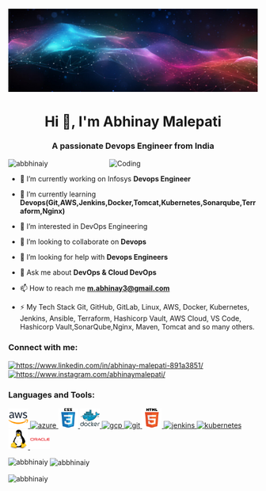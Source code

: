 ![logo](https://github.com/Abbhinaiy/Abbhinaiy/blob/main/modern.jpg)

<h1 align="center">Hi 👋, I'm Abhinay Malepati</h1>
<h3 align="center">A passionate Devops Engineer from India</h3>
<img align="right" alt="Coding" width="300" src="https://cdn.dribbble.com/users/1162077/screenshots/3848914/programmer.gif">

<p align="left"> <img src="https://komarev.com/ghpvc/?username=abbhinaiy&label=Profile%20views&color=0e75b6&style=flat" alt="abbhinaiy" /> </p>

- 🔭 I’m currently working on Infosys **Devops Engineer**

- 🌱 I’m currently learning **Devops(Git,AWS,Jenkins,Docker,Tomcat,Kubernetes,Sonarqube,Terraform,Nginx)**

- 👀 I’m interested in DevOps Engineering

- 👯 I’m looking to collaborate on **Devops**

- 🤝 I’m looking for help with **Devops Engineers**

- 💬 Ask me about **DevOps & Cloud DevOps**

- 📫 How to reach me **m.abhinay3@gmail.com**

- ⚡ My Tech Stack
Git, GitHub, GitLab, Linux, AWS, Docker, Kubernetes, Jenkins, Ansible, Terraform,  Hashicorp Vault, AWS Cloud,  VS Code, Hashicorp Vault,SonarQube,Nginx, Maven, Tomcat and so many others.

<h3 align="left">Connect with me:</h3>
<p align="left">
<a href="https://linkedin.com/in/https://www.linkedin.com/in/abhinay-malepati-891a3851/" target="blank"><img align="center" src="https://raw.githubusercontent.com/rahuldkjain/github-profile-readme-generator/master/src/images/icons/Social/linked-in-alt.svg" alt="https://www.linkedin.com/in/abhinay-malepati-891a3851/" height="30" width="40" /></a>
<a href="https://instagram.com/https://www.instagram.com/abhinaymalepati/" target="blank"><img align="center" src="https://raw.githubusercontent.com/rahuldkjain/github-profile-readme-generator/master/src/images/icons/Social/instagram.svg" alt="https://www.instagram.com/abhinaymalepati/" height="30" width="40" /></a>
</p>

<h3 align="left">Languages and Tools:</h3>
<p align="left"> <a href="https://aws.amazon.com" target="_blank" rel="noreferrer"> <img src="https://raw.githubusercontent.com/devicons/devicon/master/icons/amazonwebservices/amazonwebservices-original-wordmark.svg" alt="aws" width="40" height="40"/> </a> <a href="https://azure.microsoft.com/en-in/" target="_blank" rel="noreferrer"> <img src="https://www.vectorlogo.zone/logos/microsoft_azure/microsoft_azure-icon.svg" alt="azure" width="40" height="40"/> </a> <a href="https://www.w3schools.com/css/" target="_blank" rel="noreferrer"> <img src="https://raw.githubusercontent.com/devicons/devicon/master/icons/css3/css3-original-wordmark.svg" alt="css3" width="40" height="40"/> </a> <a href="https://www.docker.com/" target="_blank" rel="noreferrer"> <img src="https://raw.githubusercontent.com/devicons/devicon/master/icons/docker/docker-original-wordmark.svg" alt="docker" width="40" height="40"/> </a> <a href="https://cloud.google.com" target="_blank" rel="noreferrer"> <img src="https://www.vectorlogo.zone/logos/google_cloud/google_cloud-icon.svg" alt="gcp" width="40" height="40"/> </a> <a href="https://git-scm.com/" target="_blank" rel="noreferrer"> <img src="https://www.vectorlogo.zone/logos/git-scm/git-scm-icon.svg" alt="git" width="40" height="40"/> </a> <a href="https://www.w3.org/html/" target="_blank" rel="noreferrer"> <img src="https://raw.githubusercontent.com/devicons/devicon/master/icons/html5/html5-original-wordmark.svg" alt="html5" width="40" height="40"/> </a> <a href="https://www.jenkins.io" target="_blank" rel="noreferrer"> <img src="https://www.vectorlogo.zone/logos/jenkins/jenkins-icon.svg" alt="jenkins" width="40" height="40"/> </a> <a href="https://kubernetes.io" target="_blank" rel="noreferrer"> <img src="https://www.vectorlogo.zone/logos/kubernetes/kubernetes-icon.svg" alt="kubernetes" width="40" height="40"/> </a> <a href="https://www.linux.org/" target="_blank" rel="noreferrer"> <img src="https://raw.githubusercontent.com/devicons/devicon/master/icons/linux/linux-original.svg" alt="linux" width="40" height="40"/> </a> <a href="https://www.oracle.com/" target="_blank" rel="noreferrer"> <img src="https://raw.githubusercontent.com/devicons/devicon/master/icons/oracle/oracle-original.svg" alt="oracle" width="40" height="40"/> </a> </p>

<p><img align="left" src="https://github-readme-stats.vercel.app/api/top-langs?username=abbhinaiy&show_icons=true&locale=en&layout=compact" alt="abbhinaiy" /></p>

<p>&nbsp;<img align="center" src="https://github-readme-stats.vercel.app/api?username=abbhinaiy&show_icons=true&locale=en" alt="abbhinaiy" /></p>

<p><img align="center" src="https://github-readme-streak-stats.herokuapp.com/?user=abbhinaiy&" alt="abbhinaiy" /></p>

